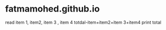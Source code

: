 # fatmamohed.github.io
read item  1, item2, item 3 , item 4
totdal-item+item2+item 3+item4
print total
